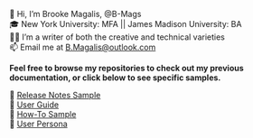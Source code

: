 👋 Hi, I’m Brooke Magalis, @B-Mags <br> 
🎓 New York University: MFA || James Madison University: BA <br> 
✍🏻 I’m a writer of both the creative and technical varieties <br> 
📫 Email me at B.Magalis@outlook.com <br> 

**Feel free to browse my repositories to check out my previous documentation, or click below to see specific samples.**

🔗 [Release Notes Sample](https://github.com/B-Mags/Studio-CAT-App-Documentation/blob/main/StudioCAT%20Release%20Notes%201.0.0.md) <br>
🔗 [User Guide](https://github.com/B-Mags/Audio-Engineering-How-Tos/blob/main/RecordingStudioUserGuide.md) <br> 
🔗 [How-To Sample](https://github.com/B-Mags/Audio-Engineering-How-Tos/blob/main/HowToMasterAnAudiobook.md) <br>
🔗 [User Persona](https://github.com/B-Mags/Studio-CAT-App-Documentation/blob/main/StudioCATUserPersona.md) <br> 


<!---
B-Mags/B-Mags is a ✨ special ✨ repository because its `README.md` (this file) appears on your GitHub profile.
You can click the Preview link to take a look at your changes.
--->
